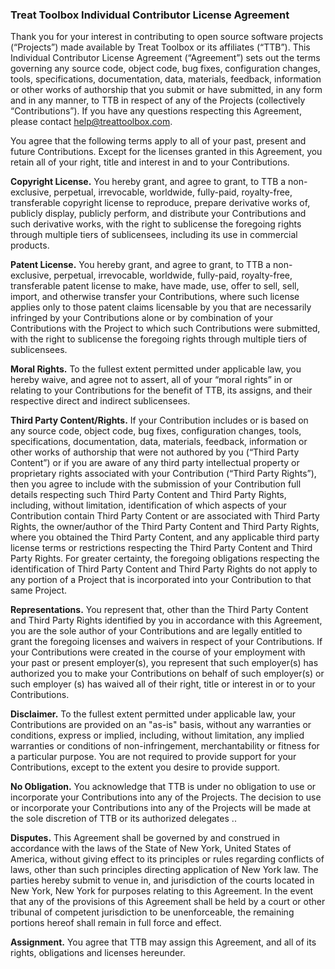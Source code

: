 ### Treat Toolbox Individual Contributor License Agreement

Thank you for your interest in contributing to open source software projects (“Projects”) made available 
by Treat Toolbox or its affiliates (“TTB”). This Individual Contributor License Agreement (“Agreement”) sets 
out the terms governing any source code, object code, bug fixes, configuration changes, tools, 
specifications, documentation, data, materials, feedback, information or other works of authorship that you 
submit or have submitted, in any form and in any manner, to TTB in respect of any of the Projects 
(collectively “Contributions”). If you have any questions respecting this Agreement, please contact 
help@treattoolbox.com.


You agree that the following terms apply to all of your past, present and future Contributions. Except for 
the licenses granted in this Agreement, you retain all of your right, title and interest in and to your 
Contributions.


**Copyright License.** You hereby grant, and agree to grant, to TTB a non-exclusive, perpetual, irrevocable, 
worldwide, fully-paid, royalty-free, transferable copyright license to reproduce, prepare derivative works 
of, publicly display, publicly perform, and distribute your Contributions and such derivative works, with 
the right to sublicense the foregoing rights through multiple tiers of sublicensees, including its use in 
commercial products.


**Patent License.** You hereby grant, and agree to grant, to TTB a non-exclusive, perpetual, irrevocable,
worldwide, fully-paid, royalty-free, transferable patent license to make, have made, use, offer to sell, sell,
import, and otherwise transfer your Contributions, where such license applies only to those patent claims
licensable by you that are necessarily infringed by your Contributions alone or by combination of your
Contributions with the Project to which such Contributions were submitted, with the right to sublicense the
foregoing rights through multiple tiers of sublicensees.


**Moral Rights.** To the fullest extent permitted under applicable law, you hereby waive, and agree not to
assert, all of your “moral rights” in or relating to your Contributions for the benefit of TTB, its assigns, and
their respective direct and indirect sublicensees.


**Third Party Content/Rights.** If your Contribution includes or is based on any source code, object code, bug
fixes, configuration changes, tools, specifications, documentation, data, materials, feedback, information or
other works of authorship that were not authored by you (“Third Party Content”) or if you are aware of any
third party intellectual property or proprietary rights associated with your Contribution (“Third Party Rights”),
then you agree to include with the submission of your Contribution full details respecting such Third Party
Content and Third Party Rights, including, without limitation, identification of which aspects of your
Contribution contain Third Party Content or are associated with Third Party Rights, the owner/author of the
Third Party Content and Third Party Rights, where you obtained the Third Party Content, and any applicable
third party license terms or restrictions respecting the Third Party Content and Third Party Rights. For greater
certainty, the foregoing obligations respecting the identification of Third Party Content and Third Party Rights
do not apply to any portion of a Project that is incorporated into your Contribution to that same Project.


**Representations.** You represent that, other than the Third Party Content and Third Party Rights identified by
you in accordance with this Agreement, you are the sole author of your Contributions and are legally entitled
to grant the foregoing licenses and waivers in respect of your Contributions. If your Contributions were
created in the course of your employment with your past or present employer(s), you represent that such
employer(s) has authorized you to make your Contributions on behalf of such employer(s) or such employer
(s) has waived all of their right, title or interest in or to your Contributions.


**Disclaimer.** To the fullest extent permitted under applicable law, your Contributions are provided on an "as-is"
basis, without any warranties or conditions, express or implied, including, without limitation, any implied
warranties or conditions of non-infringement, merchantability or fitness for a particular purpose. You are not
required to provide support for your Contributions, except to the extent you desire to provide support.


**No Obligation.** You acknowledge that TTB is under no obligation to use or incorporate your Contributions
into any of the Projects. The decision to use or incorporate your Contributions into any of the Projects will be
made at the sole discretion of TTB or its authorized delegates ..


**Disputes.** This Agreement shall be governed by and construed in accordance with the laws of the State of
New York, United States of America, without giving effect to its principles or rules regarding conflicts of laws,
other than such principles directing application of New York law. The parties hereby submit to venue in, and
jurisdiction of the courts located in New York, New York for purposes relating to this Agreement. In the event
that any of the provisions of this Agreement shall be held by a court or other tribunal of competent jurisdiction
to be unenforceable, the remaining portions hereof shall remain in full force and effect.


**Assignment.** You agree that TTB may assign this Agreement, and all of its rights, obligations and licenses
hereunder.

